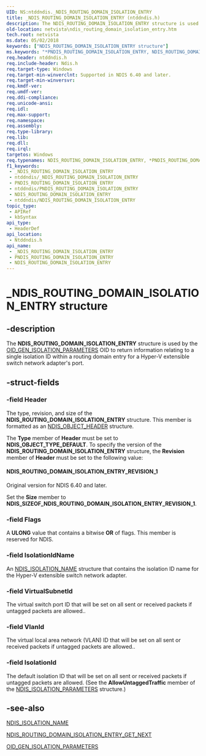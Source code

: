 ```yaml
---
UID: NS:ntddndis._NDIS_ROUTING_DOMAIN_ISOLATION_ENTRY
title: _NDIS_ROUTING_DOMAIN_ISOLATION_ENTRY (ntddndis.h)
description: The NDIS_ROUTING_DOMAIN_ISOLATION_ENTRY structure is used by the OID_GEN_ISOLATION_PARAMETERS OID to return information relating to a single isolation ID within a routing domain entry for a Hyper-V extensible switch network adapter's port.
old-location: netvista\ndis_routing_domain_isolation_entry.htm
tech.root: netvista
ms.date: 05/02/2018
keywords: ["NDIS_ROUTING_DOMAIN_ISOLATION_ENTRY structure"]
ms.keywords: "*PNDIS_ROUTING_DOMAIN_ISOLATION_ENTRY, NDIS_ROUTING_DOMAIN_ISOLATION_ENTRY, NDIS_ROUTING_DOMAIN_ISOLATION_ENTRY structure [Network Drivers Starting with Windows Vista], PNDIS_ROUTING_DOMAIN_ISOLATION_ENTRY, PNDIS_ROUTING_DOMAIN_ISOLATION_ENTRY structure pointer [Network Drivers Starting with Windows Vista], _NDIS_ROUTING_DOMAIN_ISOLATION_ENTRY, netvista.ndis_routing_domain_isolation_entry, ntddndis/NDIS_ROUTING_DOMAIN_ISOLATION_ENTRY, ntddndis/PNDIS_ROUTING_DOMAIN_ISOLATION_ENTRY"
req.header: ntddndis.h
req.include-header: Ndis.h
req.target-type: Windows
req.target-min-winverclnt: Supported in NDIS 6.40 and later.
req.target-min-winversvr: 
req.kmdf-ver: 
req.umdf-ver: 
req.ddi-compliance: 
req.unicode-ansi: 
req.idl: 
req.max-support: 
req.namespace: 
req.assembly: 
req.type-library: 
req.lib: 
req.dll: 
req.irql: 
targetos: Windows
req.typenames: NDIS_ROUTING_DOMAIN_ISOLATION_ENTRY, *PNDIS_ROUTING_DOMAIN_ISOLATION_ENTRY
f1_keywords:
 - _NDIS_ROUTING_DOMAIN_ISOLATION_ENTRY
 - ntddndis/_NDIS_ROUTING_DOMAIN_ISOLATION_ENTRY
 - PNDIS_ROUTING_DOMAIN_ISOLATION_ENTRY
 - ntddndis/PNDIS_ROUTING_DOMAIN_ISOLATION_ENTRY
 - NDIS_ROUTING_DOMAIN_ISOLATION_ENTRY
 - ntddndis/NDIS_ROUTING_DOMAIN_ISOLATION_ENTRY
topic_type:
 - APIRef
 - kbSyntax
api_type:
 - HeaderDef
api_location:
 - Ntddndis.h
api_name:
 - _NDIS_ROUTING_DOMAIN_ISOLATION_ENTRY
 - PNDIS_ROUTING_DOMAIN_ISOLATION_ENTRY
 - NDIS_ROUTING_DOMAIN_ISOLATION_ENTRY
---
```


# _NDIS_ROUTING_DOMAIN_ISOLATION_ENTRY structure


## -description

The <b>NDIS_ROUTING_DOMAIN_ISOLATION_ENTRY</b> structure is used by the <a href="/windows-hardware/drivers/network/oid-gen-isolation-parameters">OID_GEN_ISOLATION_PARAMETERS</a> OID to return information relating to a single isolation ID within a routing domain entry for a Hyper-V extensible switch network adapter's port.

## -struct-fields

### -field Header

The type, revision, and size of the <b>NDIS_ROUTING_DOMAIN_ISOLATION_ENTRY</b>  structure. This member is formatted as an <a href="/windows-hardware/drivers/ddi/objectheader/ns-objectheader-ndis_object_header">NDIS_OBJECT_HEADER</a> structure.

The <b>Type</b> member of <b>Header</b> must be set to <b>NDIS_OBJECT_TYPE_DEFAULT</b>. To specify the version of the <b>NDIS_ROUTING_DOMAIN_ISOLATION_ENTRY</b> structure, the <b>Revision</b> member of <b>Header</b> must be set to the following value: 





#### NDIS_ROUTING_DOMAIN_ISOLATION_ENTRY_REVISION_1

Original version for NDIS 6.40 and later.

Set the <b>Size</b> member to <b>NDIS_SIZEOF_NDIS_ROUTING_DOMAIN_ISOLATION_ENTRY_REVISION_1</b>.

### -field Flags

A <b>ULONG</b> value that contains a bitwise <b>OR</b> of flags. This member is reserved for NDIS.

### -field IsolationIdName

An <a href="/windows-hardware/drivers/ddi/ntddndis/ns-ntddndis-_ndis_isolation_name">NDIS_ISOLATION_NAME</a> structure that contains the isolation ID name for the Hyper-V extensible switch network adapter.

### -field VirtualSubnetId

The virtual switch port ID that will be set on all sent or received packets if untagged packets are allowed..

### -field VlanId

The virtual local area network (VLAN) ID that will be set on all sent or received packets if untagged packets are allowed..

### -field IsolationId

The default isolation ID that will be set on all sent or received packets if untagged packets are allowed. (See the <b>AllowUntaggedTraffic</b> member of the <a href="/windows-hardware/drivers/ddi/ntddndis/ns-ntddndis-_ndis_isolation_parameters">NDIS_ISOLATION_PARAMETERS</a> structure.)

## -see-also

<a href="/windows-hardware/drivers/ddi/ntddndis/ns-ntddndis-_ndis_isolation_name">NDIS_ISOLATION_NAME</a>



<a href="/windows-hardware/drivers/network/ndis-routing-domain-isolation-entry-get-next">NDIS_ROUTING_DOMAIN_ISOLATION_ENTRY_GET_NEXT</a>



<a href="/windows-hardware/drivers/network/oid-gen-isolation-parameters">OID_GEN_ISOLATION_PARAMETERS</a>

